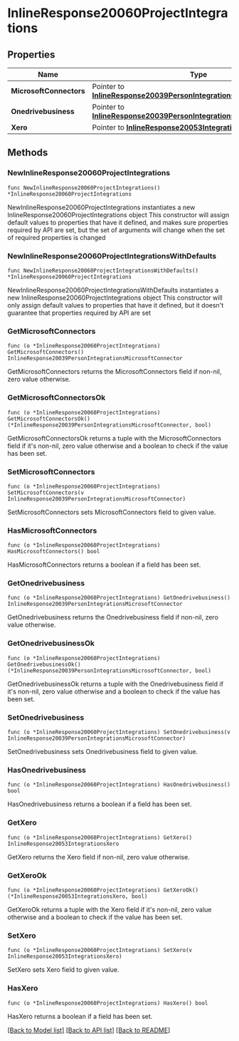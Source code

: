 # InlineResponse20060ProjectIntegrations

## Properties

Name | Type | Description | Notes
------------ | ------------- | ------------- | -------------
**MicrosoftConnectors** | Pointer to [**InlineResponse20039PersonIntegrationsMicrosoftConnector**](InlineResponse20039PersonIntegrationsMicrosoftConnector.md) |  | [optional] 
**Onedrivebusiness** | Pointer to [**InlineResponse20039PersonIntegrationsMicrosoftConnector**](InlineResponse20039PersonIntegrationsMicrosoftConnector.md) |  | [optional] 
**Xero** | Pointer to [**InlineResponse20053IntegrationsXero**](InlineResponse20053IntegrationsXero.md) |  | [optional] 

## Methods

### NewInlineResponse20060ProjectIntegrations

`func NewInlineResponse20060ProjectIntegrations() *InlineResponse20060ProjectIntegrations`

NewInlineResponse20060ProjectIntegrations instantiates a new InlineResponse20060ProjectIntegrations object
This constructor will assign default values to properties that have it defined,
and makes sure properties required by API are set, but the set of arguments
will change when the set of required properties is changed

### NewInlineResponse20060ProjectIntegrationsWithDefaults

`func NewInlineResponse20060ProjectIntegrationsWithDefaults() *InlineResponse20060ProjectIntegrations`

NewInlineResponse20060ProjectIntegrationsWithDefaults instantiates a new InlineResponse20060ProjectIntegrations object
This constructor will only assign default values to properties that have it defined,
but it doesn't guarantee that properties required by API are set

### GetMicrosoftConnectors

`func (o *InlineResponse20060ProjectIntegrations) GetMicrosoftConnectors() InlineResponse20039PersonIntegrationsMicrosoftConnector`

GetMicrosoftConnectors returns the MicrosoftConnectors field if non-nil, zero value otherwise.

### GetMicrosoftConnectorsOk

`func (o *InlineResponse20060ProjectIntegrations) GetMicrosoftConnectorsOk() (*InlineResponse20039PersonIntegrationsMicrosoftConnector, bool)`

GetMicrosoftConnectorsOk returns a tuple with the MicrosoftConnectors field if it's non-nil, zero value otherwise
and a boolean to check if the value has been set.

### SetMicrosoftConnectors

`func (o *InlineResponse20060ProjectIntegrations) SetMicrosoftConnectors(v InlineResponse20039PersonIntegrationsMicrosoftConnector)`

SetMicrosoftConnectors sets MicrosoftConnectors field to given value.

### HasMicrosoftConnectors

`func (o *InlineResponse20060ProjectIntegrations) HasMicrosoftConnectors() bool`

HasMicrosoftConnectors returns a boolean if a field has been set.

### GetOnedrivebusiness

`func (o *InlineResponse20060ProjectIntegrations) GetOnedrivebusiness() InlineResponse20039PersonIntegrationsMicrosoftConnector`

GetOnedrivebusiness returns the Onedrivebusiness field if non-nil, zero value otherwise.

### GetOnedrivebusinessOk

`func (o *InlineResponse20060ProjectIntegrations) GetOnedrivebusinessOk() (*InlineResponse20039PersonIntegrationsMicrosoftConnector, bool)`

GetOnedrivebusinessOk returns a tuple with the Onedrivebusiness field if it's non-nil, zero value otherwise
and a boolean to check if the value has been set.

### SetOnedrivebusiness

`func (o *InlineResponse20060ProjectIntegrations) SetOnedrivebusiness(v InlineResponse20039PersonIntegrationsMicrosoftConnector)`

SetOnedrivebusiness sets Onedrivebusiness field to given value.

### HasOnedrivebusiness

`func (o *InlineResponse20060ProjectIntegrations) HasOnedrivebusiness() bool`

HasOnedrivebusiness returns a boolean if a field has been set.

### GetXero

`func (o *InlineResponse20060ProjectIntegrations) GetXero() InlineResponse20053IntegrationsXero`

GetXero returns the Xero field if non-nil, zero value otherwise.

### GetXeroOk

`func (o *InlineResponse20060ProjectIntegrations) GetXeroOk() (*InlineResponse20053IntegrationsXero, bool)`

GetXeroOk returns a tuple with the Xero field if it's non-nil, zero value otherwise
and a boolean to check if the value has been set.

### SetXero

`func (o *InlineResponse20060ProjectIntegrations) SetXero(v InlineResponse20053IntegrationsXero)`

SetXero sets Xero field to given value.

### HasXero

`func (o *InlineResponse20060ProjectIntegrations) HasXero() bool`

HasXero returns a boolean if a field has been set.


[[Back to Model list]](../README.md#documentation-for-models) [[Back to API list]](../README.md#documentation-for-api-endpoints) [[Back to README]](../README.md)


